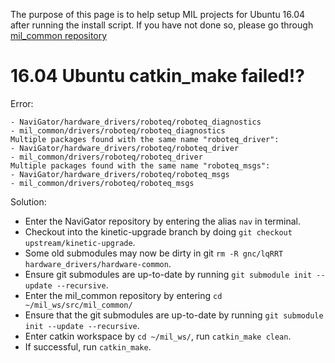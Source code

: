 The purpose of this page is to help setup MIL projects for Ubuntu 16.04 after running the install script. If you have not done so, please go through [mil_common repository](https://github.com/uf-mil/mil_common/)

# 16.04 Ubuntu catkin_make failed!?
Error:
```Multiple packages found with the same name "roboteq_diagnostics":
- NaviGator/hardware_drivers/roboteq/roboteq_diagnostics
- mil_common/drivers/roboteq/roboteq_diagnostics
Multiple packages found with the same name "roboteq_driver":
- NaviGator/hardware_drivers/roboteq/roboteq_driver
- mil_common/drivers/roboteq/roboteq_driver
Multiple packages found with the same name "roboteq_msgs":
- NaviGator/hardware_drivers/roboteq/roboteq_msgs
- mil_common/drivers/roboteq/roboteq_msgs
```
Solution:
- Enter the NaviGator repository by entering the alias `nav` in terminal. 
- Checkout into the kinetic-upgrade branch by doing `git checkout upstream/kinetic-upgrade`.
- Some old submodules may now be dirty in git `rm -R gnc/lqRRT hardware_drivers/hardware-common`.
- Ensure git submodules are up-to-date by running `git submodule init --update --recursive`. 
- Enter the mil_common repository by entering `cd ~/mil_ws/src/mil_common/`
- Ensure that the git submodules are up-to-date by running `git submodule init --update --recursive`.
- Enter catkin workspace by `cd ~/mil_ws/`, run `catkin_make clean`.
- If successful, run `catkin_make`. 